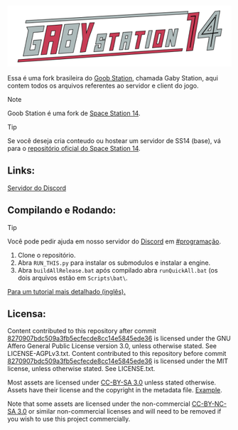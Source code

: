 <p align="center"> <img alt="Space Station 14" src="https://raw.githubusercontent.com/Gaby-Station/Gaby-Station/refs/heads/gaby/Resources/Textures/Logo/logo.png"/></p>

Essa é uma fork brasileira do [Goob Station](https://github.com/Goob-Station/Goob-Station), chamada Gaby Station, aqui contem todos os arquivos referentes ao servidor e client do jogo.
> [!NOTE]
> Goob Station é uma fork de [Space Station 14](https://github.com/space-wizards/space-station-14).

> [!TIP]
> Se você deseja cria conteudo ou hostear um servidor de SS14 (base), vá para o [repositório oficial do Space Station 14](https://github.com/space-wizards/space-station-14).

## Links:

[Servidor do Discord](https://discord.gg/9SUUREbMbq)

<!--

## Documentation/Wiki

The Goob Station [docs site](https://docs.goobstation.com/) has documentation on GS14's content, engine, game design, and more. It also has lots of resources for new contributors to the project.

## Contributing

We are happy to accept contributions from anybody. Get in [Development Discord Server](https://discord.gg/zXk2cyhzPN) if you want to help. Feel free to check the [list of issues](https://github.com/Goob-Station/Goob-Station/issues) that need to be done and anybody can pick them up. Don't be afraid to ask for help either!
While following the [Space Station 14 contribution guidelines](https://docs.spacestation14.com/en/general-development/codebase-info/pull-request-guidelines.html) is not mandatory for Goob Station, we recommend reviewing them for best practices.

We are not currently accepting translations of the game on our main repository. If you would like to translate the game into another language consider creating a fork or contributing to a fork.

-->

## Compilando e Rodando:

> [!TIP]
> Você pode pedir ajuda em nosso servidor do [Discord](https://discord.gg/9SUUREbMbq) em [#programação](https://discord.com/channels/1296583940731179100/1299917674700083211).

1. Clone o repositório.
2. Abra `RUN_THIS.py` para instalar os submodulos e instalar a engine.
3. Abra `buildAllRelease.bat` após compilado abra `runQuickAll.bat` (os dois arquivos estão em `Scripts\bat\`.

[Para um tutorial mais detalhado (inglês).](https://docs.goobstation.com/en/general-development/setup.html)

## Licensa:

Content contributed to this repository after commit [8270907bdc509a3fb5ecfecde8cc14e5845ede36](https://github.com/Goob-Station/Goob-Station/commit/8270907bdc509a3fb5ecfecde8cc14e5845ede36) is licensed under the GNU Affero General Public License version 3.0, unless otherwise stated. See LICENSE-AGPLv3.txt. Content contributed to this repository before commit [8270907bdc509a3fb5ecfecde8cc14e5845ede36](https://github.com/Goob-Station/Goob-Station/commit/8270907bdc509a3fb5ecfecde8cc14e5845ede36) is licensed under the MIT license, unless otherwise stated. See LICENSE.txt.

Most assets are licensed under [CC-BY-SA 3.0](https://creativecommons.org/licenses/by-sa/3.0/) unless stated otherwise. Assets have their license and the copyright in the metadata file. [Example](https://github.com/space-wizards/space-station-14/blob/master/Resources/Textures/Objects/Tools/crowbar.rsi/meta.json).

Note that some assets are licensed under the non-commercial [CC-BY-NC-SA 3.0](https://creativecommons.org/licenses/by-nc-sa/3.0/) or similar non-commercial licenses and will need to be removed if you wish to use this project commercially.
